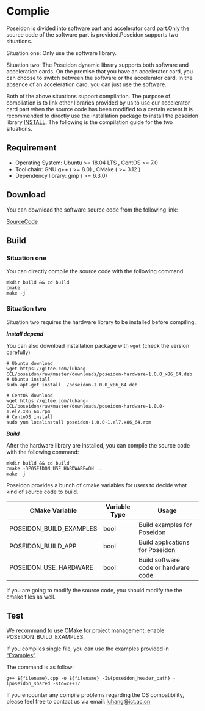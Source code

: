 # Complie

Poseidon is divided into software part and accelerator card part.Only the source code of the software part is provided.Poseidon supports two situations.

Situation one: Only use the software library.

Situation two: The Poseidon dynamic library supports both software and acceleration cards. On the premise that you have an accelerator card, you can choose to switch between the software or the accelerator card. In the absence of an acceleration card, you can just use the software.

Both of the above situations support compilation. The purpose of compilation is to link other libraries provided by us to use our accelerator card part when the source code has been modified to a certain extent.It is recommended to directly use the installation package to install the poseidon library [INSTALL](installation.md). The following is the compilation guide for the two situations.



## Requirement 

* Operating System: Ubuntu >= 18.04 LTS , CentOS >= 7.0
* Tool chain: GNU g++ ( >= 8.0) , CMake ( >= 3.12 )
* Dependency library: gmp ( >= 6.3.0)



## Download

You can download the software source code from the following link:

[SourceCode]([luhang-HPU/poseidon](https://github.com/luhang-HPU/poseidon))



## Build

### Situation one

You can directly compile the source code with the following command:

```shell
mkdir build && cd build
cmake ..
make -j
```


### Situation two

Situation two requires the hardware library to be installed before compiling.

***Install depend***

You can also download installation package with `wget` (check the version carefully)<br>

```shell
# Ubuntu download
wget https://gitee.com/luhang-CCL/poseidon/raw/master/downloads/poseidon-hardware-1.0.0_x86_64.deb
# Ubuntu install
sudo apt-get install ./poseidon-1.0.0_x86_64.deb

# CentOS download
wget https://gitee.com/luhang-CCL/poseidon/raw/master/downloads/poseidon-hardware-1.0.0-1.el7.x86_64.rpm
# CentoOS install
sudo yum localinstall poseidon-1.0.0-1.el7.x86_64.rpm
```

***Build***

After the hardware library are installed, you can compile the source code with the following command:

```shell
mkdir build && cd build
cmake -DPOSEIDON_USE_HARDWARE=ON ..
make -j
```



Poseidon provides a bunch of cmake variables for users to decide what kind of source code to build.

| CMake Variable          | Variable Type | Usage                                |
| ----------------------- | ------------- | ------------------------------------ |
| POSEIDON_BUILD_EXAMPLES | bool          | Build examples for Poseidon          |
| POSEIDON_BUILD_APP      | bool          | Build applications for Poseidon      |
| POSEIDON_USE_HARDWARE   | bool          | Build software code or hardware code |

If you are going to modify the source code, you should modify the the cmake files as well.


## Test

We recommand to use CMake for project management, enable POSEIDON_BUILD_EXAMPLES. 

If you compiles single file, you can use the examples provided in [“Examples”](https://poseidon-hpu.readthedocs.io/en/latest/Getting_Started/index.html#examples).

The command is as follow:

```shell
g++ ${filename}.cpp -o ${filename} -I${poseidon_header_path} -lposeidon_shared -std=c++17
```

If you encounter any compile problems regarding the OS compatibility, please feel free to contact us via email: luhang@ict.ac.cn
